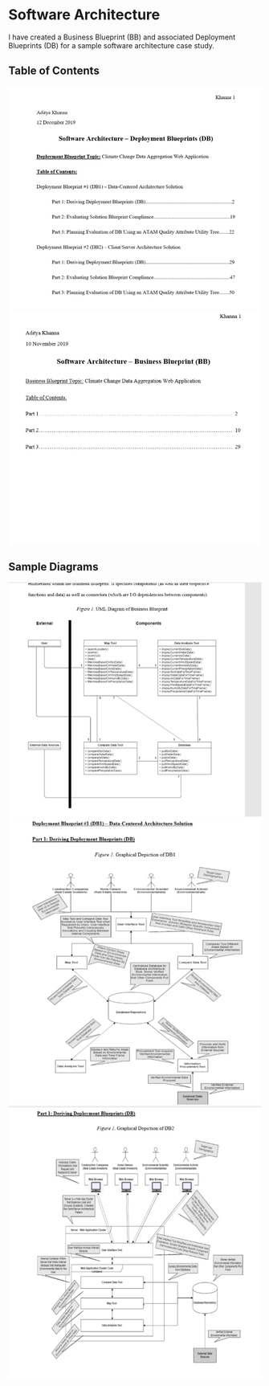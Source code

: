 # Software Architecture

I have created a Business Blueprint (BB) and associated Deployment Blueprints (DB) for a sample software architecture case study. 

## Table of Contents

![WebPageImage1](https://github.com/MyNameIsAditya/SoftwareArchitecture/blob/master/readme_images/Screenshot%20(657).png)
![WebPageImage1](https://github.com/MyNameIsAditya/SoftwareArchitecture/blob/master/readme_images/Screenshot%20(656).png)

## Sample Diagrams

![WebPageImage1](https://github.com/MyNameIsAditya/SoftwareArchitecture/blob/master/readme_images/Screenshot%20(655).png)
![WebPageImage1](https://github.com/MyNameIsAditya/SoftwareArchitecture/blob/master/readme_images/Screenshot%20(658).png)
![WebPageImage1](https://github.com/MyNameIsAditya/SoftwareArchitecture/blob/master/readme_images/Screenshot%20(659).png)
